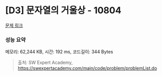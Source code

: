 # [D3] 문자열의 거울상 - 10804 

[문제 링크](https://swexpertacademy.com/main/code/problem/problemDetail.do?contestProbId=AXTC0x16D8EDFASe) 

### 성능 요약

메모리: 62,244 KB, 시간: 192 ms, 코드길이: 344 Bytes



> 출처: SW Expert Academy, https://swexpertacademy.com/main/code/problem/problemList.do